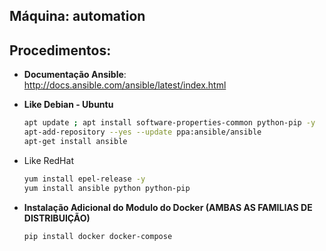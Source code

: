 Máquina: automation
-------------------

Procedimentos:
--------------

* **Documentação Ansible**: http://docs.ansible.com/ansible/latest/index.html

* **Like Debian - Ubuntu**
  ```bash
  apt update ; apt install software-properties-common python-pip -y
  apt-add-repository --yes --update ppa:ansible/ansible
  apt-get install ansible
  ```

* Like RedHat
  ```bash
  yum install epel-release -y
  yum install ansible python python-pip
  ```

* **Instalação Adicional do Modulo do Docker (AMBAS AS FAMILIAS DE DISTRIBUIÇÃO)**
  ```bash
  pip install docker docker-compose
  ```
